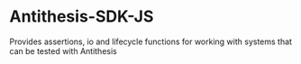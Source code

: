 Antithesis-SDK-JS
=================

Provides assertions, io and lifecycle functions for working with systems that can be tested with Antithesis

